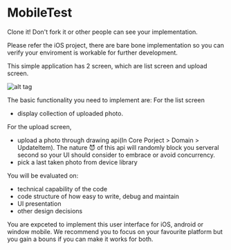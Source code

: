 # MobileTest

Clone it! Don't fork it or other people can see your implementation.

Please refer the iOS project, there are bare bone implementation so you can verify your enviroment is workable for further development. 

This simple application has 2 screen, which are list screen and upload screen.

![alt tag](https://cloud.githubusercontent.com/assets/1186623/13046748/b4ad69a4-d415-11e5-9ba9-c7c30780427b.png)

The basic functionality you need to implement are:
For the list screen
- display collection of uploaded photo. 

For the upload screen,
- upload a photo through drawing api(In Core Porject > Domain > UpdateItem). The nature :smiling_imp: of this api will randomly block you serveral second so your UI should consider to embrace or avoid concurrency.
- pick a last taken photo from device library

You will be evaluated on: 
- technical capability of the code
- code structure of how easy to write, debug and maintain
- UI presentation
- other design decisions

You are expceted to implement this user interface for iOS, android or window mobile. We recommend you to focus on your favourite platform but you gain a bouns if you can make it works for both.  
